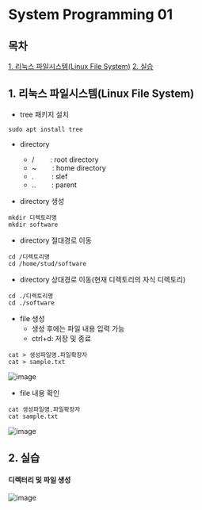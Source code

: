# System Programming 01

## 목차
[1. 리눅스 파일시스템(Linux File System)](#1-리눅스-파일시스템)
[2. 실습](#2-실습)

## 1. 리눅스 파일시스템(Linux File System)

- tree 패키지 설치
```
sudo apt install tree
```

- directory
  + / &emsp;&emsp;: root directory 
  + ~ &emsp;&emsp;: home directory 
  + . &emsp;&emsp; : slef 
  + .. &emsp;&emsp;: parent 

- directory 생성
```
mkdir 디렉토리명
mkdir software
```

- directory 절대경로 이동
```
cd /디렉토리명
cd /home/stud/software
```
- directory 상대경로 이동(현재 디렉토리의 자식 디렉토리)
```
cd ./디렉토리명
cd ./software
```

- file 생성
  + 생성 후에는 파일 내용 입력 가능
  + ctrl+d: 저장 및 종료
```
cat > 생성파일명.파일확장자
cat > sample.txt
```
![image](https://github.com/user-attachments/assets/a782437f-35b9-4ac9-9579-e657168721ad)


- file 내용 확인
```
cat 생성파일명.파일확장자
cat sample.txt
```
![image](https://github.com/user-attachments/assets/a7184d23-f47e-4750-a07b-71b71186a539)

## 2. 실습
#### 디렉터리 및 파일 생성
![image](https://github.com/user-attachments/assets/70d3ea8e-ea85-49fd-b839-bdaa73c5ebc1)

